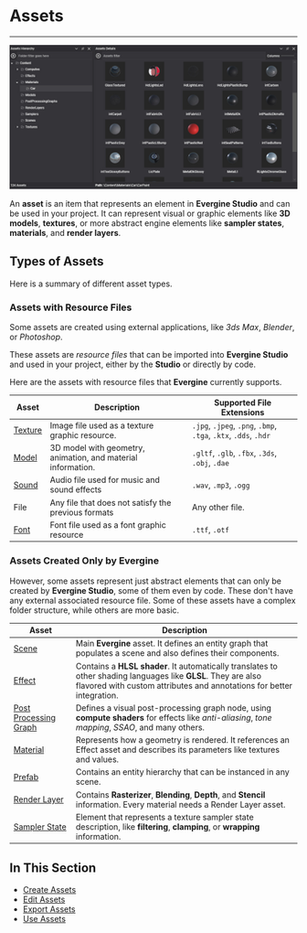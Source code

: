 # Assets
---
![Assets](images/assets.jpg)

An **asset** is an item that represents an element in **Evergine Studio** and can be used in your project. It can represent visual or graphic elements like **3D models**, **textures**, or more abstract engine elements like **sampler states**, **materials**, and **render layers**. 

## Types of Assets

Here is a summary of different asset types.

### Assets with Resource Files

Some assets are created using external applications, like _3ds Max_, _Blender_, or _Photoshop_. 

These assets are _resource files_ that can be imported into **Evergine Studio** and used in your project, either by the **Studio** or directly by code. 

Here are the assets with resource files that **Evergine** currently supports.

| Asset  | Description | Supported File Extensions|
|--------|-------------|---------------------------|
| [Texture](../../graphics/textures/index.md) | Image file used as a texture graphic resource. | `.jpg`, `.jpeg`, `.png`, `.bmp`, `.tga`, `.ktx`, `.dds`, `.hdr` |
| [Model](../../graphics/models/index.md) | 3D model with geometry, animation, and material information. | `.gltf`, `.glb`, `.fbx`, `.3ds`, `.obj`, `.dae` |
| [Sound](../../audio/index.md) | Audio file used for music and sound effects | `.wav`, `.mp3`, `.ogg` |
| File | Any file that does not satisfy the previous formats | Any other file. |
| [Font](../../graphics/fonts/index.md) | Font file used as a font graphic resource | `.ttf`, `.otf` |

### Assets Created Only by Evergine

However, some assets represent just abstract elements that can only be created by **Evergine Studio**, some of them even by code. These don't have any external associated resource file. Some of these assets have a complex folder structure, while others are more basic.

| Asset  | Description |
|--------|-------------|
| [Scene](../../basics/scenes/index.md) | Main **Evergine** asset. It defines an entity graph that populates a scene and also defines their components. |
| [Effect](../../graphics/effects/index.md) | Contains a **HLSL shader**. It automatically translates to other shading languages like **GLSL**. They are also flavored with custom attributes and annotations for better integration. |
| [Post Processing Graph](../../graphics/postprocessing_graph/index.md) | Defines a visual post-processing graph node, using **compute shaders** for effects like _anti-aliasing_, _tone mapping_, _SSAO_, and many others. |
| [Material](../../graphics/materials/index.md) | Represents how a geometry is rendered. It references an Effect asset and describes its parameters like textures and values. |
| [Prefab](../../basics/component_arch/prefabs/index.md) | Contains an entity hierarchy that can be instanced in any scene. |
| [Render Layer](../../graphics/render_layers.md) | Contains **Rasterizer**, **Blending**, **Depth**, and **Stencil** information. Every material needs a Render Layer asset. |
| [Sampler State](../../graphics/samplers.md) | Element that represents a texture sampler state description, like **filtering**, **clamping**, or **wrapping** information. |

## In This Section
* [Create Assets](create.md)
* [Edit Assets](edit.md)
* [Export Assets](export.md)
* [Use Assets](use.md)